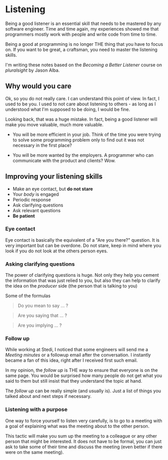 # Listening

Being a good listener is an essential skill that needs to be mastered by any software engineer. Time and time again, my experiences showed me that programmers mostly work with people and write code from time to time.

Being a good at programming is no longer THE thing that you have to focus on.
If you want to be great, a craftsman, you need to master the listening skills.

I'm writing these notes based on the _Becoming a Better Listener_ course on _pluralsight_ by Jason Alba.

## Why would you care

Ok, so you do not really care. I can understand this point of view.
In fact, I used to be you. I used to not care about listening to others - as long as I understood what I'm supposed to be doing, I would be fine.

Looking back, that was a huge mistake. In fact, being a good listener will make you move valuable, much more valuable.

- You will be more efficient in your job. Think of the time you were trying to solve some programming problem only to find out it was not necessary in the first place?

- You will be more wanted by the employers. A programmer who can communicate with the product and clients? Wow.

## Improving your listening skills

- Make an eye contact, but **do not stare**
- Your _body_ is engaged
- Periodic response
- Ask clarifying questions
- Ask relevant questions
- **Be patient**

### Eye contact

Eye contact is basically the equivalent of a "Are you there?" question.
It is very important but can be overdone. Do not stare, keep in mind where you look if you do not look at the others person eyes.

### Asking clarifying questions

The power of clarifying questions is huge. Not only they help you cement the information that was just relied to you, but also they can help to clarify the idea on the _producer_ side (the person that is talking to you)

Some of the formulas

> Do you mean to say ... ?

> Are you saying that ... ?

> Are you implying ... ?

### Follow up

While working at Stedi, I noticed that some engineers will send me a _Meeting minutes_ or a followup email after the conversation.
I instantly became a fan of this idea, right after I received first such email.

In my opinion, the _follow up_ is THE way to ensure that everyone is on the same page. You would be surprised how many people do not get what you said to them but still insist that they understand the topic at hand.

The _follow up_ can be really simple (and usually is). Just a list of things you talked about and next steps if necessary.

### Listening with a purpose

One way to force yourself to listen very carefully, is to go to a meeting with a goal of explaining what was the meeting about to the other person.

This tactic will make you sum up the meeting to a colleague or any other person that might be interested. It does not have to be formal, you can just ask to take some of their time and discuss the meeting (even better if there were on the same meeting).

<!-- https://app.pluralsight.com/course-player?clipId=f1f53489-6039-4b22-9588-59b67343ce5c -->
